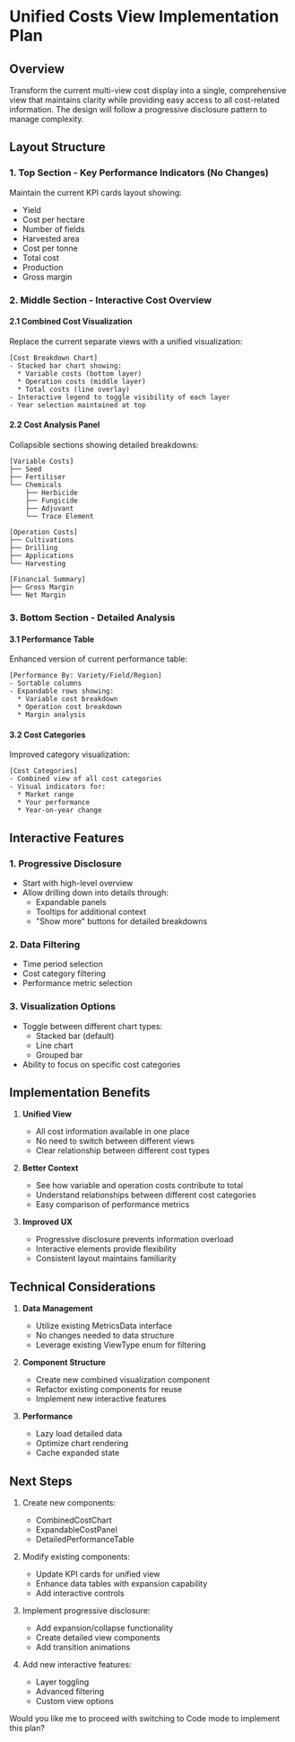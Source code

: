 # Unified Costs View Implementation Plan

## Overview

Transform the current multi-view cost display into a single, comprehensive view that maintains clarity while providing easy access to all cost-related information. The design will follow a progressive disclosure pattern to manage complexity.

## Layout Structure

### 1. Top Section - Key Performance Indicators (No Changes)

Maintain the current KPI cards layout showing:

- Yield
- Cost per hectare
- Number of fields
- Harvested area
- Cost per tonne
- Total cost
- Production
- Gross margin

### 2. Middle Section - Interactive Cost Overview

#### 2.1 Combined Cost Visualization

Replace the current separate views with a unified visualization:

```
[Cost Breakdown Chart]
- Stacked bar chart showing:
  * Variable costs (bottom layer)
  * Operation costs (middle layer)
  * Total costs (line overlay)
- Interactive legend to toggle visibility of each layer
- Year selection maintained at top
```

#### 2.2 Cost Analysis Panel

Collapsible sections showing detailed breakdowns:

```
[Variable Costs]
├── Seed
├── Fertiliser
└── Chemicals
    ├── Herbicide
    ├── Fungicide
    ├── Adjuvant
    └── Trace Element

[Operation Costs]
├── Cultivations
├── Drilling
├── Applications
└── Harvesting

[Financial Summary]
├── Gross Margin
└── Net Margin
```

### 3. Bottom Section - Detailed Analysis

#### 3.1 Performance Table

Enhanced version of current performance table:

```
[Performance By: Variety/Field/Region]
- Sortable columns
- Expandable rows showing:
  * Variable cost breakdown
  * Operation cost breakdown
  * Margin analysis
```

#### 3.2 Cost Categories

Improved category visualization:

```
[Cost Categories]
- Combined view of all cost categories
- Visual indicators for:
  * Market range
  * Your performance
  * Year-on-year change
```

## Interactive Features

### 1. Progressive Disclosure

- Start with high-level overview
- Allow drilling down into details through:
  - Expandable panels
  - Tooltips for additional context
  - "Show more" buttons for detailed breakdowns

### 2. Data Filtering

- Time period selection
- Cost category filtering
- Performance metric selection

### 3. Visualization Options

- Toggle between different chart types:
  - Stacked bar (default)
  - Line chart
  - Grouped bar
- Ability to focus on specific cost categories

## Implementation Benefits

1. **Unified View**

   - All cost information available in one place
   - No need to switch between different views
   - Clear relationship between different cost types

2. **Better Context**

   - See how variable and operation costs contribute to total
   - Understand relationships between different cost categories
   - Easy comparison of performance metrics

3. **Improved UX**
   - Progressive disclosure prevents information overload
   - Interactive elements provide flexibility
   - Consistent layout maintains familiarity

## Technical Considerations

1. **Data Management**

   - Utilize existing MetricsData interface
   - No changes needed to data structure
   - Leverage existing ViewType enum for filtering

2. **Component Structure**

   - Create new combined visualization component
   - Refactor existing components for reuse
   - Implement new interactive features

3. **Performance**
   - Lazy load detailed data
   - Optimize chart rendering
   - Cache expanded state

## Next Steps

1. Create new components:

   - CombinedCostChart
   - ExpandableCostPanel
   - DetailedPerformanceTable

2. Modify existing components:

   - Update KPI cards for unified view
   - Enhance data tables with expansion capability
   - Add interactive controls

3. Implement progressive disclosure:

   - Add expansion/collapse functionality
   - Create detailed view components
   - Add transition animations

4. Add new interactive features:
   - Layer toggling
   - Advanced filtering
   - Custom view options

Would you like me to proceed with switching to Code mode to implement this plan?
